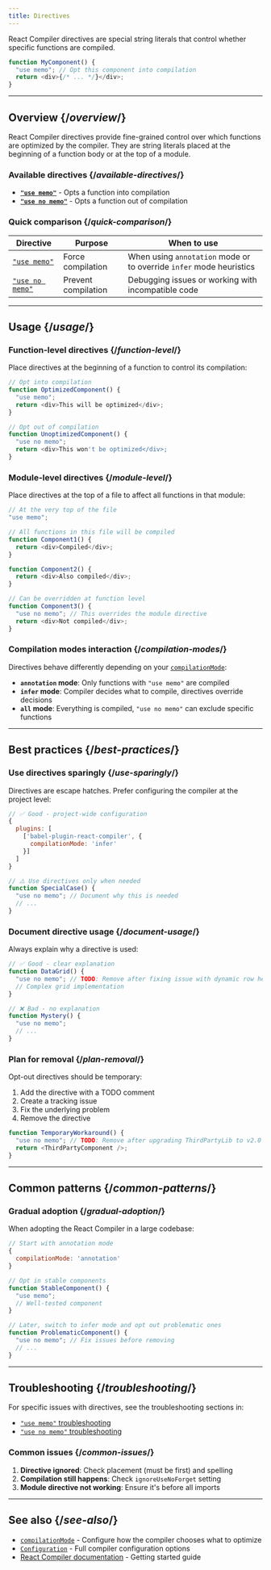 ```yaml
---
title: Directives
---
```


<Intro>
React Compiler directives are special string literals that control whether specific functions are compiled.
</Intro>

```js
function MyComponent() {
  "use memo"; // Opt this component into compilation
  return <div>{/* ... */}</div>;
}
```

<InlineToc />

---

## Overview {/*overview*/}

React Compiler directives provide fine-grained control over which functions are optimized by the compiler. They are string literals placed at the beginning of a function body or at the top of a module.

### Available directives {/*available-directives*/}

* **[`"use memo"`](/reference/react-compiler/directives/use-memo)** - Opts a function into compilation
* **[`"use no memo"`](/reference/react-compiler/directives/use-no-memo)** - Opts a function out of compilation

### Quick comparison {/*quick-comparison*/}

| Directive | Purpose | When to use |
|-----------|---------|-------------|
| [`"use memo"`](/reference/react-compiler/directives/use-memo) | Force compilation | When using `annotation` mode or to override `infer` mode heuristics |
| [`"use no memo"`](/reference/react-compiler/directives/use-no-memo) | Prevent compilation | Debugging issues or working with incompatible code |

---

## Usage {/*usage*/}

### Function-level directives {/*function-level*/}

Place directives at the beginning of a function to control its compilation:

```js
// Opt into compilation
function OptimizedComponent() {
  "use memo";
  return <div>This will be optimized</div>;
}

// Opt out of compilation
function UnoptimizedComponent() {
  "use no memo";
  return <div>This won't be optimized</div>;
}
```

### Module-level directives {/*module-level*/}

Place directives at the top of a file to affect all functions in that module:

```js
// At the very top of the file
"use memo";

// All functions in this file will be compiled
function Component1() {
  return <div>Compiled</div>;
}

function Component2() {
  return <div>Also compiled</div>;
}

// Can be overridden at function level
function Component3() {
  "use no memo"; // This overrides the module directive
  return <div>Not compiled</div>;
}
```

### Compilation modes interaction {/*compilation-modes*/}

Directives behave differently depending on your [`compilationMode`](/reference/react-compiler/compilationMode):

* **`annotation` mode**: Only functions with `"use memo"` are compiled
* **`infer` mode**: Compiler decides what to compile, directives override decisions
* **`all` mode**: Everything is compiled, `"use no memo"` can exclude specific functions

---

## Best practices {/*best-practices*/}

### Use directives sparingly {/*use-sparingly*/}

Directives are escape hatches. Prefer configuring the compiler at the project level:

```js
// ✅ Good - project-wide configuration
{
  plugins: [
    ['babel-plugin-react-compiler', {
      compilationMode: 'infer'
    }]
  ]
}

// ⚠️ Use directives only when needed
function SpecialCase() {
  "use no memo"; // Document why this is needed
  // ...
}
```

### Document directive usage {/*document-usage*/}

Always explain why a directive is used:

```js
// ✅ Good - clear explanation
function DataGrid() {
  "use no memo"; // TODO: Remove after fixing issue with dynamic row heights (JIRA-123)
  // Complex grid implementation
}

// ❌ Bad - no explanation
function Mystery() {
  "use no memo";
  // ...
}
```

### Plan for removal {/*plan-removal*/}

Opt-out directives should be temporary:

1. Add the directive with a TODO comment
2. Create a tracking issue
3. Fix the underlying problem
4. Remove the directive

```js
function TemporaryWorkaround() {
  "use no memo"; // TODO: Remove after upgrading ThirdPartyLib to v2.0
  return <ThirdPartyComponent />;
}
```

---

## Common patterns {/*common-patterns*/}

### Gradual adoption {/*gradual-adoption*/}

When adopting the React Compiler in a large codebase:

```js
// Start with annotation mode
{
  compilationMode: 'annotation'
}

// Opt in stable components
function StableComponent() {
  "use memo";
  // Well-tested component
}

// Later, switch to infer mode and opt out problematic ones
function ProblematicComponent() {
  "use no memo"; // Fix issues before removing
  // ...
}
```


---

## Troubleshooting {/*troubleshooting*/}

For specific issues with directives, see the troubleshooting sections in:

* [`"use memo"` troubleshooting](/reference/react-compiler/directives/use-memo#troubleshooting)
* [`"use no memo"` troubleshooting](/reference/react-compiler/directives/use-no-memo#troubleshooting)

### Common issues {/*common-issues*/}

1. **Directive ignored**: Check placement (must be first) and spelling
2. **Compilation still happens**: Check `ignoreUseNoForget` setting
3. **Module directive not working**: Ensure it's before all imports

---

## See also {/*see-also*/}

* [`compilationMode`](/reference/react-compiler/compilationMode) - Configure how the compiler chooses what to optimize
* [`Configuration`](/reference/react-compiler/configuration) - Full compiler configuration options
* [React Compiler documentation](https://react.dev/learn/react-compiler) - Getting started guide

